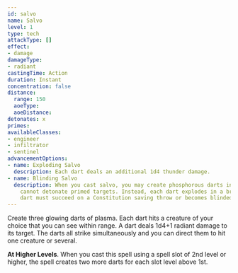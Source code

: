 ```yaml
---
id: salvo
name: Salvo
level: 1
type: tech
attackType: []
effect:
- damage
damageType:
- radiant
castingTime: Action
duration: Instant
concentration: false
distance:
  range: 150
  aoeType: 
  aoeDistance: 
detonates: x
primes: 
availableClasses:
- engineer
- infiltrator
- sentinel
advancementOptions:
- name: Exploding Salvo
  description: Each dart deals an additional 1d4 thunder damage.
- name: Blinding Salvo
  description: When you cast salvo, you may create phosphorous darts instead. The darts no longer deal damage and
    cannot detonate primed targets. Instead, each dart explodes in a bright flash of light. Each creature hit by a
    dart must succeed on a Constitution saving throw or becomes blinded until the end of your next turn.
---
```

Create three glowing darts of plasma. Each dart hits a creature of your choice that you can see within range. A dart
deals 1d4+1 radiant damage to its target. The darts all strike simultaneously and you can direct them to hit one
creature or several.

__At Higher Levels__. When you cast this spell using a spell slot of 2nd level or higher, the spell creates two
more darts for each slot level above 1st.
